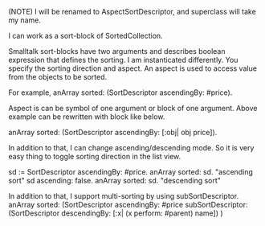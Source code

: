 (NOTE) I will be renamed to AspectSortDescriptor, and superclass will take my name.

I can work as a sort-block of SortedCollection.

Smalltalk sort-blocks have two arguments and describes boolean expression that defines the sorting.
I am instanticated differently. You specify the sorting direction and aspect. An aspect is used to access value from the objects to be sorted.

For example,
anArray sorted: (SortDescriptor ascendingBy: #price).

Aspect is can be symbol of one argument or block of one argument. Above example can be rewritten with block like below.

anArray sorted: (SortDescriptor ascendingBy: [:obj| obj price]).

In addition to that, I can change ascending/descending mode. So it is very easy thing to toggle sorting direction in the list view.

sd := SortDescriptor ascendingBy: #price.
anArray sorted: sd. "ascending sort"
sd ascending: false.
anArray sorted: sd. "descending sort"


In addition to that, I support multi-sorting by using subSortDescriptor.  
anArray sorted: (SortDescriptor ascendingBy: #price subSortDescriptor: (SortDescriptor descendingBy: [:x| (x perform: #parent) name]) )